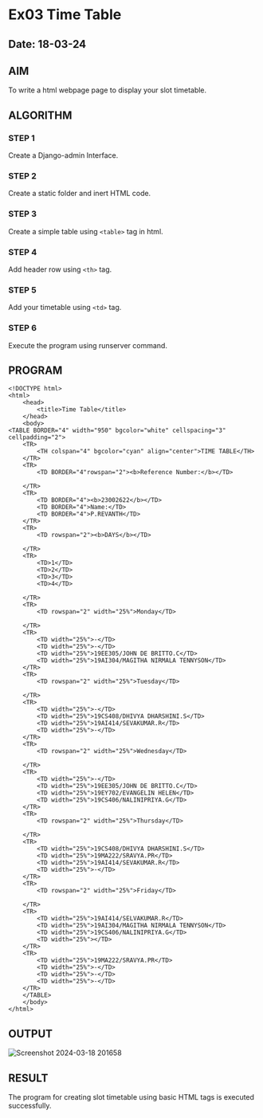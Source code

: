 # Ex03 Time Table
## Date: 18-03-24

## AIM
To write a html webpage page to display your slot timetable.

## ALGORITHM
### STEP 1
Create a Django-admin Interface.

### STEP 2
Create a static folder and inert HTML code.

### STEP 3
Create a simple table using ```<table>``` tag in html.

### STEP 4
Add header row using ```<th>``` tag.

### STEP 5
Add your timetable using ```<td>``` tag.

### STEP 6
Execute the program using runserver command.

## PROGRAM
```
<!DOCTYPE html>
<html>
    <head>
        <title>Time Table</title>
    </head>
    <body>
<TABLE BORDER="4" width="950" bgcolor="white" cellspacing="3" cellpadding="2"> 
    <TR> 
        <TH colspan="4" bgcolor="cyan" align="center">TIME TABLE</TH>
    </TR>
    <TR> 
        <TD BORDER="4"rowspan="2"><b>Reference Number:</b></TD>

    </TR>
    <TR>
        <TD BORDER="4"><b>23002622</b></TD>
        <TD BORDER="4">Name:</TD>
        <TD BORDER="4">P.REVANTH</TD>
    </TR>
    <TR> 
        <TD rowspan="2"><b>DAYS</b></TD>

    </TR>
    <TR>
        <TD>1</TD> 
        <TD>2</TD>
        <TD>3</TD>
        <TD>4</TD>

    </TR>
    <TR> 
        <TD rowspan="2" width="25%">Monday</TD>

    </TR>
    <TR>
        <TD width="25%">-</TD> 
        <TD width="25%">-</TD>
        <TD width="25%">19EE305/JOHN DE BRITTO.C</TD>
        <TD width="25%">19AI304/MAGITHA NIRMALA TENNYSON</TD>
    </TR>
    <TR> 
        <TD rowspan="2" width="25%">Tuesday</TD>

    </TR>
    <TR>
        <TD width="25%">-</TD>
        <TD width="25%">19CS408/DHIVYA DHARSHINI.S</TD> 
        <TD width="25%">19AI414/SEVAKUMAR.R</TD>
        <TD width="25%">-</TD>
    </TR>
    <TR> 
        <TD rowspan="2" width="25%">Wednesday</TD>

    </TR>
    <TR>
        <TD width="25%">-</TD>
        <TD width="25%">19EE305/JOHN DE BRITTO.C</TD>
        <TD width="25%">19EY702/EVANGELIN HELEN</TD>
        <TD width="25%">19CS406/NALINIPRIYA.G</TD>
    </TR>
    <TR> 
        <TD rowspan="2" width="25%">Thursday</TD>

    </TR>
    <TR>
        <TD width="25%">19CS408/DHIVYA DHARSHINI.S</TD> 
        <TD width="25%">19MA222/SRAVYA.PR</TD>
        <TD width="25%">19AI414/SEVAKUMAR.R</TD>
        <TD width="25%">-</TD>
    </TR>
    <TR> 
        <TD rowspan="2" width="25%">Friday</TD>

    </TR>
    <TR> 
        <TD width="25%">19AI414/SELVAKUMAR.R</TD>
        <TD width="25%">19AI304/MAGITHA NIRMALA TENNYSON</TD> 
        <TD width="25%">19CS406/NALINIPRIYA.G</TD>
        <TD width="25%"></TD>
    </TR>
    <TR>
        <TD width="25%">19MA222/SRAVYA.PR</TD> 
        <TD width="25%">-</TD> 
        <TD width="25%">-</TD> 
        <TD width="25%">-</TD> 
    </TR>
    </TABLE>
    </body>
</html>
```

## OUTPUT
![Screenshot 2024-03-18 201658](https://github.com/Revanth-2717/slot/assets/152462274/ca472d4e-f4f4-4601-9e3a-0b7e637eff3d)


## RESULT
The program for creating slot timetable using basic HTML tags is executed successfully.
